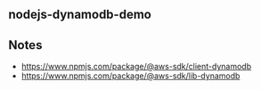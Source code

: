## nodejs-dynamodb-demo

## Notes

- https://www.npmjs.com/package/@aws-sdk/client-dynamodb
- https://www.npmjs.com/package/@aws-sdk/lib-dynamodb